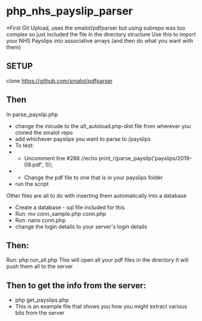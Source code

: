 # php_nhs_payslip_parser

*First Git Upload, uses the smalot/pdfparser but using subrepo was too complex so just included the file in the directory structure
Use this to import your NHS Payslips into associative arrays (and then do what you want with them)

## SETUP
clone https://github.com/smalot/pdfparser
## Then
In parse_payslip.php
- change the inlcude to the alt_autoload.php-dist file from wherever you cloned the smalot repo
- add whichever payslips you want to parse to /payslips
- To test:
- - Uncomment line #288 //echo print_r(parse_payslip('payslips/2019-09.pdf', 1));
- - Change the pdf file to one that is in your payslips folder
- run the script

Other files are all to do with inserting them automatically into a database
- Create a database - sql file included for this
- Run:  mv conn_sample.php conn.php
- Run: nano conn.php
- change the login details to your server's login details

## Then:
Run: php run_all.php
This will open all your pdf files in the directory
It will push them all to the server

## Then to get the info from the server:
- php get_payslips.php
- This is an example file that shows you how you might extract various bits from the server
